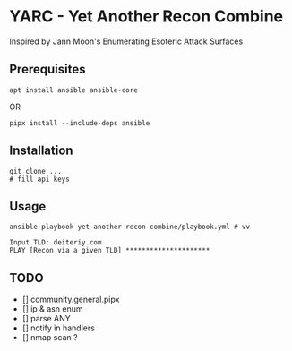 # YARC - Yet Another Recon Combine

Inspired by Jann Moon's Enumerating Esoteric Attack Surfaces 

## Prerequisites

```
apt install ansible ansible-core
```
OR
```
pipx install --include-deps ansible
```
## Installation

```
git clone ...
# fill api keys
```


## Usage
```
ansible-playbook yet-another-recon-combine/playbook.yml #-vv

Input TLD: deiteriy.com
PLAY [Recon via a given TLD] *********************
```

## TODO

- [] community.general.pipx
- [] ip & asn enum
- [] parse ANY
- [] notify in handlers
- [] nmap scan ?